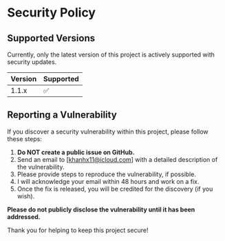 # Security Policy

## Supported Versions

Currently, only the latest version of this project is actively supported with security updates.

| Version | Supported          |
| ------- | ------------------ |
| 1.1.x   | :white_check_mark: |

## Reporting a Vulnerability

If you discover a security vulnerability within this project, please follow these steps:

1. **Do NOT create a public issue on GitHub.**
2. Send an email to [khanhx11@icloud.com] with a detailed description of the vulnerability.
3. Please provide steps to reproduce the vulnerability, if possible.
4. I will acknowledge your email within 48 hours and work on a fix.
5. Once the fix is released, you will be credited for the discovery (if you wish).

**Please do not publicly disclose the vulnerability until it has been addressed.**

Thank you for helping to keep this project secure!